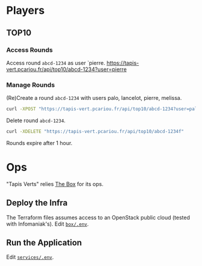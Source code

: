 
# Players

## TOP10

### Access Rounds

Access round `abcd-1234` as user `pierre.
https://tapis-vert.pcariou.fr/api/top10/abcd-1234?user=pierre


### Manage Rounds

(Re)Create a round `abcd-1234` with users palo, lancelot, pierre, melissa.
``` bash
curl -XPOST "https://tapis-vert.pcariou.fr/api/top10/abcd-1234?user=palo&user=lancelot&user=pierre&user=melissa"
```

Delete round `abcd-1234`.
``` bash
curl -XDELETE "https://tapis-vert.pcariou.fr/api/top10/abcd-1234f"
```

Rounds expire after 1 hour.


# Ops

"Tapis Verts" relies [The Box](https://github.com/pcarioufr/box) for its ops.

## Deploy the Infra

The Terraform files assumes access to an OpenStack public cloud (tested with Infomaniak's).
Edit [`box/.env`](box/.env).

## Run the Application

Edit [`services/.env`](services/.env).

